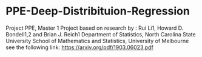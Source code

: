 # PPE-Deep-Distribituion-Regression
Project PPE, Master 1 
Project based on research by : 
Rui Li1, Howard D. Bondell1,2 and Brian J. Reich1
Department of Statistics, North Carolina State University
School of Mathematics and Statistics, University of Melbourne
see the following link: https://arxiv.org/pdf/1903.06023.pdf
